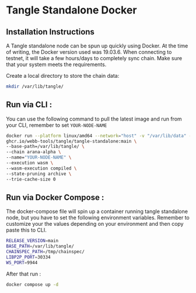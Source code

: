 # Tangle Standalone Docker

## Installation Instructions

A Tangle standalone node can be spun up quickly using Docker. At the time of writing, the Docker version used was 19.03.6. When connecting to testnet, it will take a few hours/days to completely sync chain. Make sure that your system meets the requirements.

Create a local directory to store the chain data:

```bash
mkdir /var/lib/tangle/
```

## Run via CLI :

You can use the following command to pull the latest image and run from your CLI, remember to set `YOUR-NODE-NAME`

```bash
docker run --platform linux/amd64 --network="host" -v "/var/lib/data" --entrypoint ./tangle-standalone \
ghcr.io/webb-tools/tangle/tangle-standalone:main \
--base-path=/var/lib/tangle/ \
--chain arana-alpha \
--name="YOUR-NODE-NAME" \
--execution wasm \
--wasm-execution compiled \
--state-pruning archive \
--trie-cache-size 0
```

## Run via Docker Compose :

The docker-compose file will spin up a container running tangle standalone node, but you have to set the following environment variables.
Remember to customize your the values depending on your environment and then copy paste this to CLI.

```bash
RELEASE_VERSION=main
BASE_PATH=/var/lib/tangle/
CHAINSPEC_PATH=/tmp/chainspec/
LIBP2P_PORT=30334
WS_PORT=9944
```

After that run :

```bash
docker compose up -d
```